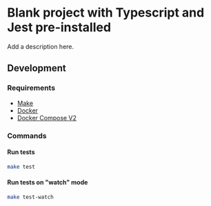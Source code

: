 # Blank project with Typescript and Jest pre-installed
Add a description here.

## Development

### Requirements

- [Make](https://www.gnu.org/software/make/)
- [Docker](https://www.docker.com/)
- [Docker Compose V2](https://docs.docker.com/compose/)

### Commands

#### Run tests

```bash
make test
```


#### Run tests on "watch" mode

```bash
make test-watch
```
